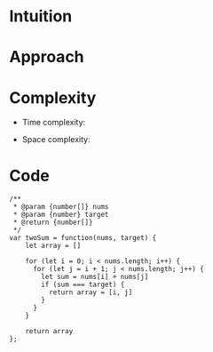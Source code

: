 # Intuition
<!-- Describe your first thoughts on how to solve this problem. -->

# Approach
<!-- Describe your approach to solving the problem. -->

# Complexity
- Time complexity:
<!-- Add your time complexity here, e.g. $$O(n)$$ -->

- Space complexity:
<!-- Add your space complexity here, e.g. $$O(n)$$ -->

# Code
```
/**
 * @param {number[]} nums
 * @param {number} target
 * @return {number[]}
 */
var twoSum = function(nums, target) {
    let array = []
  
    for (let i = 0; i < nums.length; i++) {
      for (let j = i + 1; j < nums.length; j++) {
        let sum = nums[i] + nums[j]
        if (sum === target) {
          return array = [i, j]
        }
      }  
    }
  
    return array
};
```